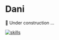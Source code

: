 # Dani

:construction: Under construction ...

[![skills](https://skillicons.dev/icons?i=ts,py,arch,bun,mongodb,react,vite)](https://daani.tech)
